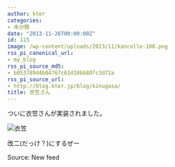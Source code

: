 ```yaml
---
author: kter
categories:
- 未分類
date: "2013-11-26T00:00:00Z"
id: 115
image: /wp-content/uploads/2013/11/kancolle-108.png
rss_pi_canonical_url:
- my_blog
rss_pi_source_md5:
- b053789d4b04767c61d10bb80fc3d72a
rss_pi_source_url:
- http://blog.kter.jp/blog/kinugasa/
title: 衣笠さん
---
```

ついに衣笠さんが実装されました。

![衣笠](http://img.kter.jp/kancolle-108.png)

改二(だっけ？)にするぜー

Source: New feed